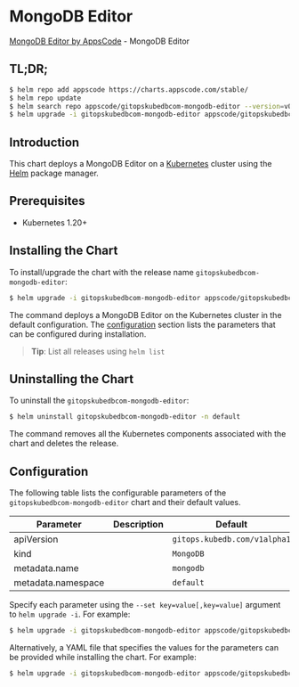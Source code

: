 # MongoDB Editor

[MongoDB Editor by AppsCode](https://appscode.com) - MongoDB Editor

## TL;DR;

```bash
$ helm repo add appscode https://charts.appscode.com/stable/
$ helm repo update
$ helm search repo appscode/gitopskubedbcom-mongodb-editor --version=v0.19.0
$ helm upgrade -i gitopskubedbcom-mongodb-editor appscode/gitopskubedbcom-mongodb-editor -n default --create-namespace --version=v0.19.0
```

## Introduction

This chart deploys a MongoDB Editor on a [Kubernetes](http://kubernetes.io) cluster using the [Helm](https://helm.sh) package manager.

## Prerequisites

- Kubernetes 1.20+

## Installing the Chart

To install/upgrade the chart with the release name `gitopskubedbcom-mongodb-editor`:

```bash
$ helm upgrade -i gitopskubedbcom-mongodb-editor appscode/gitopskubedbcom-mongodb-editor -n default --create-namespace --version=v0.19.0
```

The command deploys a MongoDB Editor on the Kubernetes cluster in the default configuration. The [configuration](#configuration) section lists the parameters that can be configured during installation.

> **Tip**: List all releases using `helm list`

## Uninstalling the Chart

To uninstall the `gitopskubedbcom-mongodb-editor`:

```bash
$ helm uninstall gitopskubedbcom-mongodb-editor -n default
```

The command removes all the Kubernetes components associated with the chart and deletes the release.

## Configuration

The following table lists the configurable parameters of the `gitopskubedbcom-mongodb-editor` chart and their default values.

|     Parameter      | Description |                 Default                 |
|--------------------|-------------|-----------------------------------------|
| apiVersion         |             | <code>gitops.kubedb.com/v1alpha1</code> |
| kind               |             | <code>MongoDB</code>                    |
| metadata.name      |             | <code>mongodb</code>                    |
| metadata.namespace |             | <code>default</code>                    |


Specify each parameter using the `--set key=value[,key=value]` argument to `helm upgrade -i`. For example:

```bash
$ helm upgrade -i gitopskubedbcom-mongodb-editor appscode/gitopskubedbcom-mongodb-editor -n default --create-namespace --version=v0.19.0 --set apiVersion=gitops.kubedb.com/v1alpha1
```

Alternatively, a YAML file that specifies the values for the parameters can be provided while
installing the chart. For example:

```bash
$ helm upgrade -i gitopskubedbcom-mongodb-editor appscode/gitopskubedbcom-mongodb-editor -n default --create-namespace --version=v0.19.0 --values values.yaml
```
